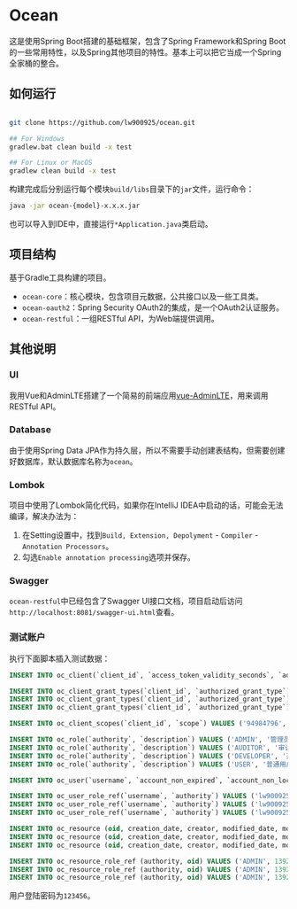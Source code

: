 # Ocean

这是使用Spring Boot搭建的基础框架，包含了Spring Framework和Spring Boot的一些常用特性，以及Spring其他项目的特性。基本上可以把它当成一个Spring全家桶的整合。

## 如何运行

```bash

git clone https://github.com/lw900925/ocean.git

## For Windows
gradlew.bat clean build -x test

## For Linux or MacOS
gradlew clean build -x test

```

构建完成后分别运行每个模块`build/libs`目录下的`jar`文件，运行命令：

```bash
java -jar ocean-{model}-x.x.x.jar
```

也可以导入到IDE中，直接运行`*Application.java`类启动。

## 项目结构

基于Gradle工具构建的项目。

- `ocean-core`：核心模块，包含项目元数据，公共接口以及一些工具类。
- `ocean-oauth2`：Spring Security OAuth2的集成，是一个OAuth2认证服务。
- `ocean-restful`：一组RESTful API，为Web端提供调用。

## 其他说明

### UI

我用Vue和AdminLTE搭建了一个简易的前端应用[vue-AdminLTE](https://github.com/lw900925/vue-AdminLTE)，用来调用RESTful API。

### Database

由于使用Spring Data JPA作为持久层，所以不需要手动创建表结构，但需要创建好数据库，默认数据库名称为`ocean`。

### Lombok

项目中使用了Lombok简化代码，如果你在IntelliJ IDEA中启动的话，可能会无法编译，解决办法为：

1. 在Setting设置中，找到`Build, Extension, Depolyment` - `Compiler` - `Annotation Processors`。
2. 勾选`Enable annotation processing`选项并保存。

### Swagger

`ocean-restful`中已经包含了Swagger UI接口文档，项目启动后访问`http://localhost:8081/swagger-ui.html`查看。

### 测试账户

执行下面脚本插入测试数据：

```sql
INSERT INTO oc_client(`client_id`, `access_token_validity_seconds`, `additional_information`, `client_secret`, `refresh_token_validity_seconds`) VALUES ('94984796', NULL, NULL, '$2a$10$9CW3Kzt4bDDIVmoGM6nRu.tbQKOGs81lzMJ9kx.Moe8qOUkAJjMye', NULL);

INSERT INTO oc_client_grant_types(`client_id`, `authorized_grant_type`) VALUES ('94984796', 'authorization_code');
INSERT INTO oc_client_grant_types(`client_id`, `authorized_grant_type`) VALUES ('94984796', 'password');
INSERT INTO oc_client_grant_types(`client_id`, `authorized_grant_type`) VALUES ('94984796', 'refresh_token');

INSERT INTO oc_client_scopes(`client_id`, `scope`) VALUES ('94984796', 'app');

INSERT INTO oc_role(`authority`, `description`) VALUES ('ADMIN', '管理员');
INSERT INTO oc_role(`authority`, `description`) VALUES ('AUDITOR', '审计人员');
INSERT INTO oc_role(`authority`, `description`) VALUES ('DEVELOPER', '开发者');
INSERT INTO oc_role(`authority`, `description`) VALUES ('USER', '普通用户');

INSERT INTO oc_user(`username`, `account_non_expired`, `account_non_locked`, `avatar_url`, `birthday`, `client_capability`, `credentials_non_expired`, `display_name`, `email`, `enabled`, `password`, `phone_number`) VALUES ('lw900925', b'1', b'1', 'https://avatars0.githubusercontent.com/u/4954519?s=460&v=4', '1990-09-25', NULL, b'1', '鳄鱼先生', 'lw900925@163.com', b'1', '$2a$10$vCUkpagiHSB2UO5Eallx6.YTPye.WnxLam9jsGD7s2fZJFF5mdfWO', '');

INSERT INTO oc_user_role_ref(`username`, `authority`) VALUES ('lw900925', 'ADMIN');
INSERT INTO oc_user_role_ref(`username`, `authority`) VALUES ('lw900925', 'DEVELOPER');
INSERT INTO oc_user_role_ref(`username`, `authority`) VALUES ('lw900925', 'USER');

INSERT INTO oc_resource (oid, creation_date, creator, modified_date, modifier, version, description, resource_name, uri) VALUES (1392042675661029377, '2021-05-11 17:03:31.433000', 'lw900925', '2021-05-11 17:49:16.135000', 'lw900925', 2, '用户管理', '用户管理', '/users/**');
INSERT INTO oc_resource (oid, creation_date, creator, modified_date, modifier, version, description, resource_name, uri) VALUES (1392043265887682562, '2021-05-11 17:05:52.172000', 'lw900925', '2021-05-11 17:49:51.051000', 'lw900925', 2, '角色管理', '角色管理', '/roles/**');
INSERT INTO oc_resource (oid, creation_date, creator, modified_date, modifier, version, description, resource_name, uri) VALUES (1392043741232324610, '2021-05-11 17:07:45.484000', 'lw900925', '2021-05-11 17:50:05.571000', 'lw900925', 2, '资源管理', '资源管理', '/resources/**');

INSERT INTO oc_resource_role_ref (authority, oid) VALUES ('ADMIN', 1392042675661029377);
INSERT INTO oc_resource_role_ref (authority, oid) VALUES ('ADMIN', 1392043265887682562);
INSERT INTO oc_resource_role_ref (authority, oid) VALUES ('ADMIN', 1392043741232324610);
```

用户登陆密码为`123456`。

